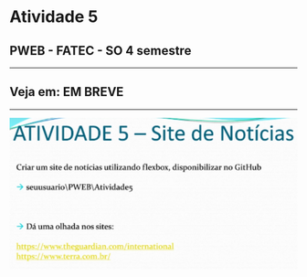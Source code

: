 # Atividade 5
## PWEB - FATEC - SO 4 semestre

---
Veja em: EM BREVE
---
---


![ativ3](./src/pics/ativ.png)